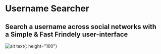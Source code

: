 # Username Searcher

## Search a username across social networks with a Simple & Fast Frindely user-interface

![alt text](https://github.com/aymenbrahimdjelloul/Username-Searcher/blob/main/images/icon.ico){: height="100"}
